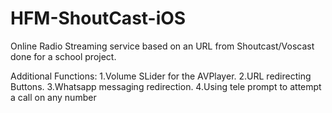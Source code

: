 # HFM-ShoutCast-iOS
Online Radio Streaming service based on an URL from Shoutcast/Voscast done for a school project. 


Additional Functions:
1.Volume SLider for the AVPlayer.
2.URL redirecting Buttons.
3.Whatsapp messaging redirection.
4.Using tele prompt to attempt a call on any number
